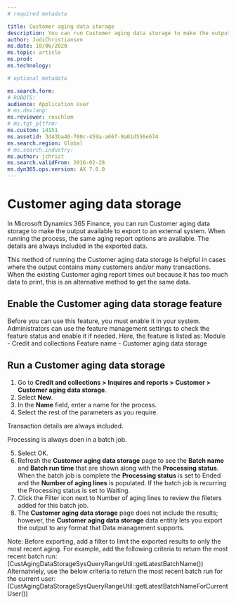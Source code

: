 ```yaml
---
# required metadata

title: Customer aging data storage
description: You can run Customer aging data storage to make the output available to export to an external system.
author: JodiChristiansen
ms.date: 10/06/2020
ms.topic: article
ms.prod: 
ms.technology: 

# optional metadata

ms.search.form: 
# ROBOTS: 
audience: Application User
# ms.devlang: 
ms.reviewer: roschlom
# ms.tgt_pltfrm: 
ms.custom: 14151
ms.assetid: 3d43ba40-780c-459a-a66f-9a01d556e674
ms.search.region: Global
# ms.search.industry: 
ms.author: jchrist
ms.search.validFrom: 2016-02-28
ms.dyn365.ops.version: AX 7.0.0
---
```


# Customer aging data storage 



In Microsoft Dynamics 365 Finance, you can run Customer aging data storage to make the output available to export to an external system. When running the process, the same aging report options are available. The details are always included in the exported data. 

This method of running the Customer aging data storage is helpful in cases where the output contains many customers and/or many transactions. When the existing Customer aging report times out because it has too much data to print, this is an alternative method to get the same data. 

## Enable the Customer aging data storage feature

Before you can use this feature, you must enable it in your system. Administrators can use the feature management settings to check the feature status and enable it if needed. Here, the feature is listed as: 
Module - Credit and collections
Feature name - Customer aging data storage

## Run a Customer aging data storage
1. Go to **Credit and collections > Inquires and reports > Customer > Customer aging data storage**.
2. Select **New**.
3. In the **Name** field, enter a name for the process.
4. Select the rest of the parameters as you require. 

Transaction details are always included. 

Processing is always doen in a batch job. 

5. Select OK. 
6. Refresh the **Customer aging data storage** page to see the **Batch name** and **Batch run time** that are shown along with the **Processing status**. When the batch job is complete the **Processing status** is set to Ended and the **Number of aging lines** is populated. If the batch job is recurring the Processing status is set to Waiting.
7. Click the Filter icon next to Number of aging lines to review the fileters added for this batch job.
8. The **Customer aging data storage** page does not include the results; however, the **Customer aging data storage** data entitiy lets you export the output to any format that Data management supports. 

Note: Before exporting, add a filter to limit the exported results to only the most recent aging. For example, add the following criteria to return the most recent batch run: (CustAgingDataStorageSysQueryRangeUtil::getLatestBatchName())
Alternatviely, use the below criteria to return the most recent batch run for the current user:
(CustAgingDataStorageSysQueryRangeUtil::getLatestBatchNameForCurrentUser())
